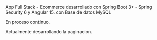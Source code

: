 App Full Stack - Ecommerce desarrollado con Spring Boot 3+ - Spring Security 6 y Angular 15. 
con Base de datos MySQL

En proceso continuo.

Actualmente desarrollando la paginacion.
